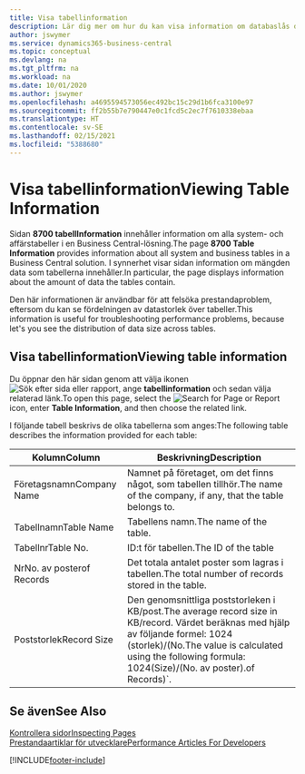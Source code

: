 ```yaml
---
title: Visa tabellinformation
description: Lär dig mer om hur du kan visa information om databaslås direkt från klientgränssnittet i Business Central.
author: jswymer
ms.service: dynamics365-business-central
ms.topic: conceptual
ms.devlang: na
ms.tgt_pltfrm: na
ms.workload: na
ms.date: 10/01/2020
ms.author: jswymer
ms.openlocfilehash: a4695594573056ec492bc15c29d1b6fca3100e97
ms.sourcegitcommit: ff2b55b7e790447e0c1fcd5c2ec7f7610338ebaa
ms.translationtype: HT
ms.contentlocale: sv-SE
ms.lasthandoff: 02/15/2021
ms.locfileid: "5388680"
---
```

# <a name="viewing-table-information"></a><span data-ttu-id="6fb81-103">Visa tabellinformation</span><span class="sxs-lookup"><span data-stu-id="6fb81-103">Viewing Table Information</span></span>

<span data-ttu-id="6fb81-104">Sidan **8700 tabellInformation** innehåller information om alla system- och affärstabeller i en Business Central-lösning.</span><span class="sxs-lookup"><span data-stu-id="6fb81-104">The page **8700 Table Information** provides information about all system and business tables in a Business Central solution.</span></span> <span data-ttu-id="6fb81-105">I synnerhet visar sidan information om mängden data som tabellerna innehåller.</span><span class="sxs-lookup"><span data-stu-id="6fb81-105">In particular, the page displays information about the amount of data the tables contain.</span></span>

<span data-ttu-id="6fb81-106">Den här informationen är användbar för att felsöka prestandaproblem, eftersom du kan se fördelningen av datastorlek över tabeller.</span><span class="sxs-lookup"><span data-stu-id="6fb81-106">This information is useful for troubleshooting performance problems, because let's you see the distribution of data size across tables.</span></span>

## <a name="viewing-table-information"></a><span data-ttu-id="6fb81-107">Visa tabellinformation</span><span class="sxs-lookup"><span data-stu-id="6fb81-107">Viewing table information</span></span>

<span data-ttu-id="6fb81-108">Du öppnar den här sidan genom att välja ikonen ![Sök efter sida eller rapport](media/ui-search/search_small.png "Ikonen Sök efter sida eller rapport"), ange **tabellinformation** och sedan välja relaterad länk.</span><span class="sxs-lookup"><span data-stu-id="6fb81-108">To open this page, select the ![Search for Page or Report](media/ui-search/search_small.png "Search for Page or Report icon") icon, enter **Table Information**, and then choose the related link.</span></span>

<span data-ttu-id="6fb81-109">I följande tabell beskrivs de olika tabellerna som anges:</span><span class="sxs-lookup"><span data-stu-id="6fb81-109">The following table describes the information provided for each table:</span></span>

|<span data-ttu-id="6fb81-110">Kolumn</span><span class="sxs-lookup"><span data-stu-id="6fb81-110">Column</span></span>|<span data-ttu-id="6fb81-111">Beskrivning</span><span class="sxs-lookup"><span data-stu-id="6fb81-111">Description</span></span>|
|------|-----------|
|<span data-ttu-id="6fb81-112">Företagsnamn</span><span class="sxs-lookup"><span data-stu-id="6fb81-112">Company Name</span></span>|<span data-ttu-id="6fb81-113">Namnet på företaget, om det finns något, som tabellen tillhör.</span><span class="sxs-lookup"><span data-stu-id="6fb81-113">The name of the company, if any, that the table belongs to.</span></span>|
|<span data-ttu-id="6fb81-114">Tabellnamn</span><span class="sxs-lookup"><span data-stu-id="6fb81-114">Table Name</span></span>|<span data-ttu-id="6fb81-115">Tabellens namn.</span><span class="sxs-lookup"><span data-stu-id="6fb81-115">The name of the table.</span></span>|
|<span data-ttu-id="6fb81-116">Tabellnr</span><span class="sxs-lookup"><span data-stu-id="6fb81-116">Table No.</span></span>|<span data-ttu-id="6fb81-117">ID:t för tabellen.</span><span class="sxs-lookup"><span data-stu-id="6fb81-117">The ID of the table</span></span>|
|<span data-ttu-id="6fb81-118">Nr</span><span class="sxs-lookup"><span data-stu-id="6fb81-118">No.</span></span> <span data-ttu-id="6fb81-119">av poster</span><span class="sxs-lookup"><span data-stu-id="6fb81-119">of Records</span></span>|<span data-ttu-id="6fb81-120">Det totala antalet poster som lagras i tabellen.</span><span class="sxs-lookup"><span data-stu-id="6fb81-120">The total number of records stored in the table.</span></span>|
|<span data-ttu-id="6fb81-121">Poststorlek</span><span class="sxs-lookup"><span data-stu-id="6fb81-121">Record Size</span></span>|<span data-ttu-id="6fb81-122">Den genomsnittliga poststorleken i KB/post.</span><span class="sxs-lookup"><span data-stu-id="6fb81-122">The average record size in KB/record.</span></span> <span data-ttu-id="6fb81-123">Värdet beräknas med hjälp av följande formel: 1024 (storlek)/(No.</span><span class="sxs-lookup"><span data-stu-id="6fb81-123">The value is calculated using the following formula: 1024(Size)/(No.</span></span> <span data-ttu-id="6fb81-124">av poster).</span><span class="sxs-lookup"><span data-stu-id="6fb81-124">of Records)\`.</span></span> |

## <a name="see-also"></a><span data-ttu-id="6fb81-125">Se även</span><span class="sxs-lookup"><span data-stu-id="6fb81-125">See Also</span></span>

[<span data-ttu-id="6fb81-126">Kontrollera sidor</span><span class="sxs-lookup"><span data-stu-id="6fb81-126">Inspecting Pages</span></span>](across-inspect-page.md)  
[<span data-ttu-id="6fb81-127">Prestandaartiklar för utvecklare</span><span class="sxs-lookup"><span data-stu-id="6fb81-127">Performance Articles For Developers</span></span>](/dynamics365/business-central/dev-itpro/performance/performance-developer)  


[!INCLUDE[footer-include](includes/footer-banner.md)]